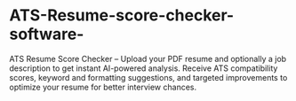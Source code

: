 # ATS-Resume-score-checker-software-
ATS Resume Score Checker – Upload your PDF resume and optionally a job description to get instant AI-powered analysis. Receive ATS compatibility scores, keyword and formatting suggestions, and targeted improvements to optimize your resume for better interview chances.
